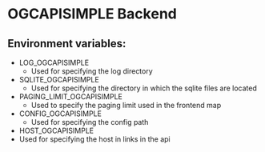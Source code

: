 # OGCAPISIMPLE Backend #

## Environment variables: ##

- LOG_OGCAPISIMPLE
  - Used for specifying the log directory
- SQLITE_OGCAPISIMPLE
  - Used for specifying the directory in which the sqlite files are located
- PAGING_LIMIT_OGCAPISIMPLE
  - Used to specify the paging limit used in the frontend map
- CONFIG_OGCAPISIMPLE
  - Used for specifying the config path
- HOST_OGCAPISIMPLE
 - Used for specifying the host in links in the api 

  
